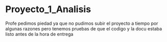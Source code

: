 # Proyecto_1_Analisis
Profe pedimos piedad ya que no pudimos subir el proyecto a tiempo por algunas razones pero tenemos pruebas de que el codigo y la docu estaba listo antes de la hora de entrega
